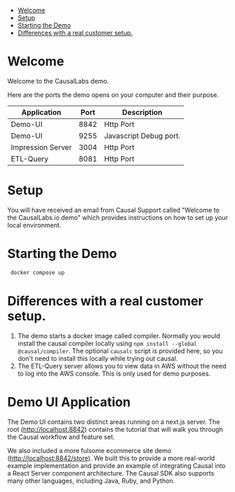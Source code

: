 <!-- TOC -->

- [Welcome](#welcome)
- [Setup](#setup)
- [Starting the Demo](#starting-the-demo)
- [Differences with a real customer setup.](#differences-with-a-real-customer-setup)
<!-- TOC -->

# Welcome

Welcome to the CausalLabs demo.

Here are the ports the demo opens on your computer and their purpose.

| Application       | Port | Description            |
| ----------------- | ---- | ---------------------- |
| Demo-UI           | 8842 | Http Port              |
| Demo-UI           | 9255 | Javascript Debug port. |
| Impression Server | 3004 | Http Port              |
| ETL-Query         | 8081 | Http Port              |

# Setup

You will have received an email from Causal Support called "Welcome to the CausalLabs.io demo" which provides instructions on how to set up your local environment.

# Starting the Demo

```bash
 docker compose up
```

# Differences with a real customer setup.

1. The demo starts a docker image called compiler. Normally you would install the causal compiler locally using `npm install --global @causal/compiler`. The optional `causalc` script is provided here, so you don't need to install this locally while trying out causal.
2. The ETL-Query server allows you to view data in AWS without the need to log into the AWS console. This is only used for demo purposes.

# Demo UI Application
The Demo UI contains two distinct areas running on a next.js server. The root ([http://localhost:8842](http://localhost:8842)) contains the tutorial that will walk you through the Causal workflow and feature set.

We also included a more fulsome ecommerce site demo ([http://localhost:8842/store](http://localhost:8842/store)). We built this to provide a more real-world example implementation and provide an example of integrating Causal into a React Server component architecture. The Causal SDK also supports many other languages, including Java, Ruby, and Python.